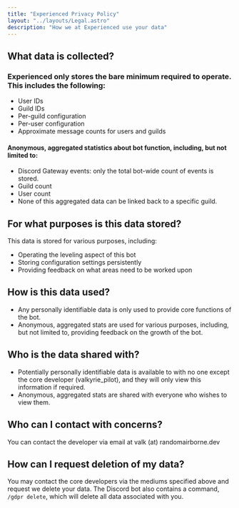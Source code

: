 ```yaml
---
title: "Experienced Privacy Policy"
layout: "../layouts/Legal.astro"
description: "How we at Experienced use your data"
---
```


## What data is collected?

### Experienced only stores the bare minimum required to operate. This includes the following:

- User IDs
- Guild IDs
- Per-guild configuration
- Per-user configuration
- Approximate message counts for users and guilds

#### Anonymous, aggregated statistics about bot function, including, but not limited to:

- Discord Gateway events: only the total bot-wide count of events is stored.
- Guild count
- User count
- None of this aggregated data can be linked back to a specific guild.

## For what purposes is this data stored?

This data is stored for various purposes, including:

- Operating the leveling aspect of this bot
- Storing configuration settings persistently
- Providing feedback on what areas need to be worked upon

## How is this data used?

- Any personally identifiable data is only used to provide core functions of the bot.
- Anonymous, aggregated stats are used for various purposes, including, but not limited to, providing feedback on the
  growth of the bot.

## Who is the data shared with?

- Potentially personally identifiable data is available to with no one except the core developer (valkyrie_pilot), and
  they will only view this information if required.
- Anonymous, aggregated stats are shared with everyone who wishes to view them.

## Who can I contact with concerns?

You can contact the developer via email at valk (at) randomairborne.dev

## How can I request deletion of my data?

You may contact the core developers via the mediums specified above and request we delete your data.
The Discord bot also contains a command, `/gdpr delete`, which will delete all data associated with you.
